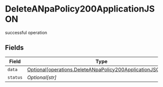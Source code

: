 # DeleteANpaPolicy200ApplicationJSON

successful operation


## Fields

| Field                                                                                                                                | Type                                                                                                                                 | Required                                                                                                                             | Description                                                                                                                          | Example                                                                                                                              |
| ------------------------------------------------------------------------------------------------------------------------------------ | ------------------------------------------------------------------------------------------------------------------------------------ | ------------------------------------------------------------------------------------------------------------------------------------ | ------------------------------------------------------------------------------------------------------------------------------------ | ------------------------------------------------------------------------------------------------------------------------------------ |
| `data`                                                                                                                               | [Optional[operations.DeleteANpaPolicy200ApplicationJSONData]](undefined/models/operations/deleteanpapolicy200applicationjsondata.md) | :heavy_minus_sign:                                                                                                                   | N/A                                                                                                                                  |                                                                                                                                      |
| `status`                                                                                                                             | *Optional[str]*                                                                                                                      | :heavy_minus_sign:                                                                                                                   | N/A                                                                                                                                  | error                                                                                                                                |